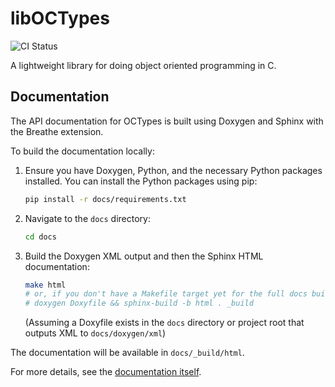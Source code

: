 # libOCTypes

![CI Status](https://github.com/YourUsername/OCTypes/actions/workflows/ci.yml/badge.svg)

A lightweight library for doing object oriented programming in C.

## Documentation

The API documentation for OCTypes is built using Doxygen and Sphinx with the Breathe extension. 

To build the documentation locally:

1.  Ensure you have Doxygen, Python, and the necessary Python packages installed. You can install the Python packages using pip:
    ```bash
    pip install -r docs/requirements.txt
    ```
2.  Navigate to the `docs` directory:
    ```bash
    cd docs
    ```
3.  Build the Doxygen XML output and then the Sphinx HTML documentation:
    ```bash
    make html 
    # or, if you don't have a Makefile target yet for the full docs build:
    # doxygen Doxyfile && sphinx-build -b html . _build
    ```
    (Assuming a Doxyfile exists in the `docs` directory or project root that outputs XML to `docs/doxygen/xml`)

The documentation will be available in `docs/_build/html`.

For more details, see the [documentation itself](<link-to-hosted-docs-if-available>).

